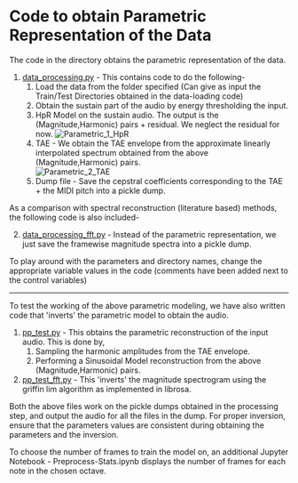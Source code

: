 # Code to obtain Parametric Representation of the Data

The code in the directory obtains the parametric representation of the data. 

1. <u>data_processing.py</u> - This contains code to do the following-  
	1. Load the data from the folder specified (Can give as input the Train/Test Directories obtained in the data-loading code)
	2. Obtain the sustain part of the audio by energy thresholding the input.
	3. HpR Model on the sustain audio. The output is the (Magnitude,Harmonic) pairs + residual. We neglect the residual for now.
	![Parametric_1_HpR](https://www.ee.iitb.ac.in/student/~krishnasubramani/ex/pm_1.png)
	4. TAE - We obtain the TAE envelope from the approximate linearly interpolated spectrum obtained from the above (Magnitude,Harmonic) pairs.   
	![Parametric_2_TAE](https://www.ee.iitb.ac.in/student/~krishnasubramani/ex/pmc_2.png)
	5. Dump file - Save the cepstral coefficients corresponding to the TAE + the MIDI pitch into a pickle dump.

As a comparison with spectral reconstruction (literature based) methods, the following code is also included-  

2. <u>data_processing\_fft.py</u> - Instead of the parametric representation, we just save the framewise magnitude spectra into a pickle dump.

To play around with the parameters and directory names, change the appropriate variable values in the code (comments have been added next to the control variables)

---

To test the working of the above parametric modeling, we have also written code that 'inverts' the parametric model to obtain the audio. 

1. <u>pp_test.py</u> - This obtains the parametric reconstruction of the input audio. This is done by,  
	1. Sampling the harmonic amplitudes from the TAE envelope.
	2. Performing a Sinusoidal Model reconstruction from the above (Magnitude,Harmonic) pairs.
2. <u>pp_test\_fft.py</u> - This 'inverts' the magnitude spectrogram using the griffin lim algorithm as implemented in librosa.

Both the above files work on the pickle dumps obtained in the processing step, and output the audio for all the files in the dump. For proper inversion, ensure that the parameters values are consistent during obtaining the parameters and the inversion.   

To choose the number of frames to train the model on, an additional Jupyter Notebook - Preprocess-Stats.ipynb displays the number of frames for each note in the chosen octave. 




